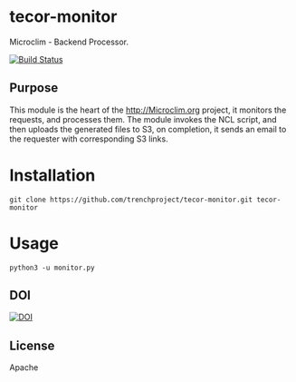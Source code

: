 tecor-monitor
=============

Microclim - Backend Processor.

[![Build Status](https://travis-ci.org/trenchproject/tecor-monitor.svg)](https://travis-ci.org/trenchproject/tecor-monitor)

## Purpose

This module is the heart of the http://Microclim.org project, it monitors the requests, and processes
them. The module invokes the NCL script, and then uploads the generated files to S3, on completion, it 
sends an email to the requester with corresponding S3 links.
 
# Installation
```
git clone https://github.com/trenchproject/tecor-monitor.git tecor-monitor
```

# Usage
```
python3 -u monitor.py

```

## DOI
[![DOI](https://zenodo.org/badge/68495458.svg)](https://zenodo.org/badge/latestdoi/68495458)

## License

Apache